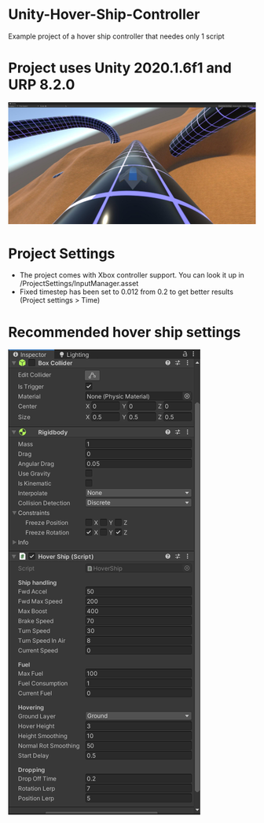 # Unity-Hover-Ship-Controller
Example project of a hover ship controller that needes only 1 script

# Project uses Unity 2020.1.6f1 and URP 8.2.0

![Alt text](Screenshots/ExampleScreenshot.jpg?raw=true "Example")


# Project Settings

- The project comes with Xbox controller support. You can look it up in /ProjectSettings/InputManager.asset
- Fixed timestep has been set to 0.012 from 0.2 to get better results (Project settings > Time)

# Recommended hover ship settings

![Alt text](Screenshots/RecommendedSettings.png?raw=true "Recommended")

